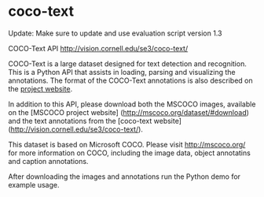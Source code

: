 # coco-text
Update: Make sure to update and use evaluation script version 1.3

COCO-Text API http://vision.cornell.edu/se3/coco-text/

COCO-Text is a large dataset designed for text detection and recognition. This is a Python API that assists in loading, parsing and visualizing the annotations. The format of the COCO-Text annotations is also described on 
the [project website](http://vision.cornell.edu/se3/coco-text/). 

In addition to this API, please download both the MSCOCO images, available on the [MSCOCO project website] (http://mscoco.org/dataset/#download) and the text annotations from the [coco-text website] (http://vision.cornell.edu/se3/coco-text/).

This dataset is based on Microsoft COCO. Please visit http://mscoco.org/ for more information on COCO, including the image data, object annotatins and caption annotations. 

After downloading the images and annotations run the Python demo for example usage.
